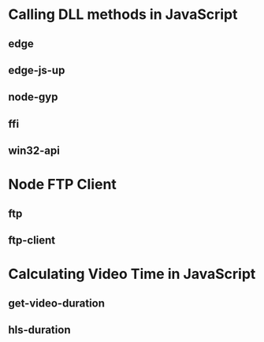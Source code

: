 # Calling DLL methods in JavaScript
## edge
## edge-js-up
## node-gyp
## ffi
## win32-api


# Node FTP Client
## ftp
## ftp-client

# Calculating Video Time in JavaScript
## get-video-duration
## hls-duration